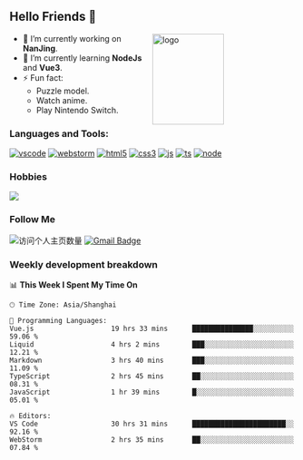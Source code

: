 ## Hello Friends 👋

<img src="https://github-readme-stats.vercel.app/api?username=Eugeniocode&show_icons=true&theme=vue" alt="logo" height="160" align="right" width="50%" />

- 🔭 I’m currently working on **NanJing**.
- 🌱 I’m currently learning **NodeJs** and **Vue3**.
- ⚡ Fun fact: 
  - Puzzle model.
  - Watch anime.
  - Play Nintendo Switch.



### Languages and Tools:

[![vscode](https://img.shields.io/badge/Visual%20Studio%20Code-blue?style=flat-square&logo=visualstudiocode&logoColor=ffffff)]()
[![webstorm](https://img.shields.io/badge/webstorm-528DD7?style=flat-square&logo=webstorm&logoColor=#ffffff)]()
[![html5](https://img.shields.io/badge/-HTML5-F16528?style=flat-square&logo=html5&logoColor=ffffff)]()
[![css3](https://img.shields.io/badge/-CSS3-3699D5?style=flat-square&logo=css3&logoColor=ffffff)]()
[![js](https://img.shields.io/badge/-Javascript-F0DA50?style=flat-square&logo=javascript&logoColor=ffffff)]()
[![ts](https://img.shields.io/badge/-Typescript-083061?style=flat-square&logo=typescript&logoColor=ffffff)]()
[![node](https://img.shields.io/badge/-Node.js-80BD00?style=flat-square&logo=nodedotjs&logoColor=ffffff)]()


### Hobbies

![](https://img.shields.io/badge/-Nintendo%20Switch-e60012?style=flat-square&logo=nintendo%20switch&logoColor=ffffff)

### Follow Me
![访问个人主页数量](https://komarev.com/ghpvc/?username=Eugeniocode&color=blue)
[![Gmail Badge](https://img.shields.io/badge/mail-eugeniocode@yeah.net-blue?style=flat&logo=Gmail&logoColor=white&link=mailto:eugeniocode@yeah.net)](mailto:eugeniocode@yeah.net)


### Weekly development breakdown
<!--START_SECTION:waka-->
📊 **This Week I Spent My Time On** 

```text
🕑︎ Time Zone: Asia/Shanghai

💬 Programming Languages: 
Vue.js                   19 hrs 33 mins      ███████████████░░░░░░░░░░   59.06 % 
Liquid                   4 hrs 2 mins        ███░░░░░░░░░░░░░░░░░░░░░░   12.21 % 
Markdown                 3 hrs 40 mins       ███░░░░░░░░░░░░░░░░░░░░░░   11.09 % 
TypeScript               2 hrs 45 mins       ██░░░░░░░░░░░░░░░░░░░░░░░   08.31 % 
JavaScript               1 hr 39 mins        █░░░░░░░░░░░░░░░░░░░░░░░░   05.01 % 

🔥 Editors: 
VS Code                  30 hrs 31 mins      ███████████████████████░░   92.16 % 
WebStorm                 2 hrs 35 mins       ██░░░░░░░░░░░░░░░░░░░░░░░   07.84 % 
```


<!--END_SECTION:waka-->

